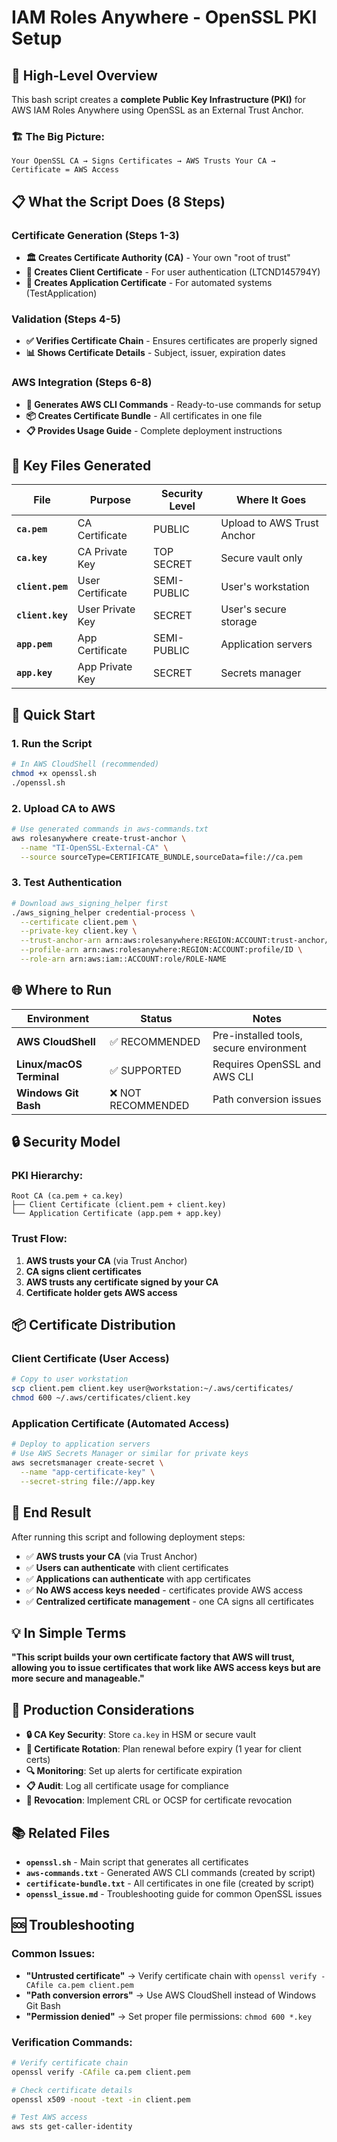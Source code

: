 # IAM Roles Anywhere - OpenSSL PKI Setup

## 🎯 **High-Level Overview**

This bash script creates a **complete Public Key Infrastructure (PKI)** for AWS IAM Roles Anywhere using OpenSSL as an External Trust Anchor.

### 🏗️ **The Big Picture:**
```
Your OpenSSL CA → Signs Certificates → AWS Trusts Your CA → Certificate = AWS Access
```

## 📋 **What the Script Does (8 Steps)**

### **Certificate Generation (Steps 1-3)**
- **🏛️ Creates Certificate Authority (CA)** - Your own "root of trust"
- **👤 Creates Client Certificate** - For user authentication (LTCND145794Y)
- **🚀 Creates Application Certificate** - For automated systems (TestApplication)

### **Validation (Steps 4-5)**
- **✅ Verifies Certificate Chain** - Ensures certificates are properly signed
- **📊 Shows Certificate Details** - Subject, issuer, expiration dates

### **AWS Integration (Steps 6-8)**
- **📝 Generates AWS CLI Commands** - Ready-to-use commands for setup
- **📦 Creates Certificate Bundle** - All certificates in one file
- **📋 Provides Usage Guide** - Complete deployment instructions

## 🔑 **Key Files Generated**

| File | Purpose | Security Level | Where It Goes |
|------|---------|----------------|---------------|
| **`ca.pem`** | CA Certificate | PUBLIC | Upload to AWS Trust Anchor |
| **`ca.key`** | CA Private Key | TOP SECRET | Secure vault only |
| **`client.pem`** | User Certificate | SEMI-PUBLIC | User's workstation |
| **`client.key`** | User Private Key | SECRET | User's secure storage |
| **`app.pem`** | App Certificate | SEMI-PUBLIC | Application servers |
| **`app.key`** | App Private Key | SECRET | Secrets manager |

## 🚀 **Quick Start**

### **1. Run the Script**
```bash
# In AWS CloudShell (recommended)
chmod +x openssl.sh
./openssl.sh
```

### **2. Upload CA to AWS**
```bash
# Use generated commands in aws-commands.txt
aws rolesanywhere create-trust-anchor \
  --name "TI-OpenSSL-External-CA" \
  --source sourceType=CERTIFICATE_BUNDLE,sourceData=file://ca.pem
```

### **3. Test Authentication**
```bash
# Download aws_signing_helper first
./aws_signing_helper credential-process \
  --certificate client.pem \
  --private-key client.key \
  --trust-anchor-arn arn:aws:rolesanywhere:REGION:ACCOUNT:trust-anchor/ID \
  --profile-arn arn:aws:rolesanywhere:REGION:ACCOUNT:profile/ID \
  --role-arn arn:aws:iam::ACCOUNT:role/ROLE-NAME
```

## 🌐 **Where to Run**

| Environment | Status | Notes |
|-------------|--------|-------|
| **AWS CloudShell** | ✅ RECOMMENDED | Pre-installed tools, secure environment |
| **Linux/macOS Terminal** | ✅ SUPPORTED | Requires OpenSSL and AWS CLI |
| **Windows Git Bash** | ❌ NOT RECOMMENDED | Path conversion issues |

## 🔒 **Security Model**

### **PKI Hierarchy:**
```
Root CA (ca.pem + ca.key)
├── Client Certificate (client.pem + client.key)
└── Application Certificate (app.pem + app.key)
```

### **Trust Flow:**
1. **AWS trusts your CA** (via Trust Anchor)
2. **CA signs client certificates**
3. **AWS trusts any certificate signed by your CA**
4. **Certificate holder gets AWS access**

## 📦 **Certificate Distribution**

### **Client Certificate (User Access)**
```bash
# Copy to user workstation
scp client.pem client.key user@workstation:~/.aws/certificates/
chmod 600 ~/.aws/certificates/client.key
```

### **Application Certificate (Automated Access)**
```bash
# Deploy to application servers
# Use AWS Secrets Manager or similar for private keys
aws secretsmanager create-secret \
  --name "app-certificate-key" \
  --secret-string file://app.key
```

## 🎯 **End Result**

After running this script and following deployment steps:

- ✅ **AWS trusts your CA** (via Trust Anchor)
- ✅ **Users can authenticate** with client certificates
- ✅ **Applications can authenticate** with app certificates
- ✅ **No AWS access keys needed** - certificates provide AWS access
- ✅ **Centralized certificate management** - one CA signs all certificates

## 💡 **In Simple Terms**

**"This script builds your own certificate factory that AWS will trust, allowing you to issue certificates that work like AWS access keys but are more secure and manageable."**

## 🔧 **Production Considerations**

- **🔒 CA Key Security**: Store `ca.key` in HSM or secure vault
- **📅 Certificate Rotation**: Plan renewal before expiry (1 year for client certs)
- **🔍 Monitoring**: Set up alerts for certificate expiration
- **📋 Audit**: Log all certificate usage for compliance
- **🚫 Revocation**: Implement CRL or OCSP for certificate revocation

## 📚 **Related Files**

- **`openssl.sh`** - Main script that generates all certificates
- **`aws-commands.txt`** - Generated AWS CLI commands (created by script)
- **`certificate-bundle.txt`** - All certificates in one file (created by script)
- **`openssl_issue.md`** - Troubleshooting guide for common OpenSSL issues

## 🆘 **Troubleshooting**

### **Common Issues:**
- **"Untrusted certificate"** → Verify certificate chain with `openssl verify -CAfile ca.pem client.pem`
- **"Path conversion errors"** → Use AWS CloudShell instead of Windows Git Bash
- **"Permission denied"** → Set proper file permissions: `chmod 600 *.key`

### **Verification Commands:**
```bash
# Verify certificate chain
openssl verify -CAfile ca.pem client.pem

# Check certificate details
openssl x509 -noout -text -in client.pem

# Test AWS access
aws sts get-caller-identity
```
